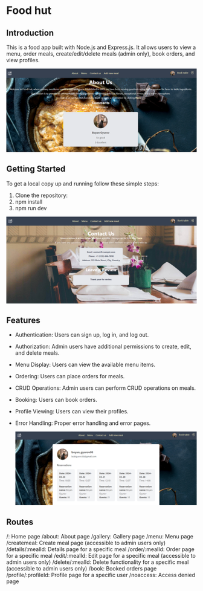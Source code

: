 # Food hut

## Introduction


This is a food app built with Node.js and Express.js. It allows users to view a menu, order meals, create/edit/delete meals (admin only), book orders, and view profiles.


![Preview](https://github.com/Bgyurov/Restaurant-ExpressJsProject/blob/main/static/images/foothut2.png)

## Getting Started

To get a local copy up and running follow these simple steps:

1. Clone the repository:
2. npm install
3. npm run dev


![Preview](https://github.com/Bgyurov/Restaurant-ExpressJsProject/blob/main/static/images/foothut3.png)

## Features
- Authentication: Users can sign up, log in, and log out.
- Authorization: Admin users have additional permissions to create, edit, and delete meals.
- Menu Display: Users can view the available menu items.
- Ordering: Users can place orders for meals.
- CRUD Operations: Admin users can perform CRUD operations on meals.
- Booking: Users can book orders.
- Profile Viewing: Users can view their profiles.
- Error Handling: Proper error handling and error pages.

  ![Preview](https://github.com/Bgyurov/Restaurant-ExpressJsProject/blob/main/static/images/foothut4.png)
## Routes
/: Home page
/about: About page
/gallery: Gallery page
/menu: Menu page
/createmeal: Create meal page (accessible to admin users only)
/details/:mealId: Details page for a specific meal
/order/:mealId: Order page for a specific meal
/edit/:mealId: Edit page for a specific meal (accessible to admin users only)
/delete/:mealId: Delete functionality for a specific meal (accessible to admin users only)
/book: Booked orders page
/profile/:profileId: Profile page for a specific user
/noaccess: Access denied page
